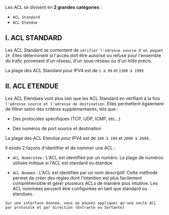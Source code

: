 Les ACL se divisent en **2 grandes catégories** :

- `ACL Standard`
- `ACL Etendue`

## I. ACL STANDARD

Les ACL Standard se contentent de `vérifier l'adresse source d'un paquet IP`. Elles déterminent si l'accès doit être autorisé ou refusé pour l'ensemble du trafic provenant d'un réseau, d'un sous-réseau ou d'un hôte précis.

La plage des ACL Standard pour IPV4 est de `1 à 99` et `1300 à 1999`

## II. ACL ETENDUE

Les ACL Etendues vont plus loin que les ACL Standard en vérifiant à la fois `l'adresse source et l'adresse de destination`. Elles permettent également de filtrer selon des critères supplémentaires, tels que : 

- Des protocoles spécifiques (TCP, UDP, ICMP, etc...)

- Des numéros de port source et destination

La plage des ACL Etendue pour IPV4 est de `100 à 199` et `2000 à 2699`.

Il existe 2 façons d'identifier et de nommer une ACL : 

- `ACL Numérotée` : L'ACL est identifiée par un numéro. La plage de numéros utilisée indique si l'ACL est standard ou étandue

- `ACL Nommée` : L'ACL est identifiée par un nom descriptif. Cette méthode permet de créer des règles dont l'intention est plus facilement compréhensible et gérer plusieurs ACLs de manière plus intuitive. Les ACL nommées peuvent être configurées en tant que standard ou étendues.

`Sur une interface donnée, vous ne pouvez appliquer qu'une seule ACL par protocole et par direction (Entrante ou Sortante)` 
